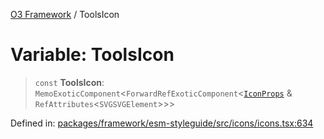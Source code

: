 [O3 Framework](../API.md) / ToolsIcon

# Variable: ToolsIcon

> `const` **ToolsIcon**: `MemoExoticComponent`\<`ForwardRefExoticComponent`\<[`IconProps`](../type-aliases/IconProps.md) & `RefAttributes`\<`SVGSVGElement`\>\>\>

Defined in: [packages/framework/esm-styleguide/src/icons/icons.tsx:634](https://github.com/its-kios09/openmrs-esm-core/blob/main/packages/framework/esm-styleguide/src/icons/icons.tsx#L634)
